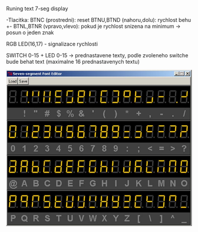Runing text 7-seg display

-Tlacitka:
BTNC (prostredni): reset
BTNU,BTND (nahoru,dolu): rychlost behu +-
BTNL,BTNR (vpravo,vlevo): pokud je rychlost snizena na minimum -> posun o jeden znak

RGB LED(16,17) - signalizace rychlosti

SWITCH 0-15  +  LED 0-15  -> prednastavene texty, podle zvoleneho switche bude behat text (maximalne 16 prednastavenych textu)

   ![Alphabet](images/7-seg-Alphabet.jpg)
